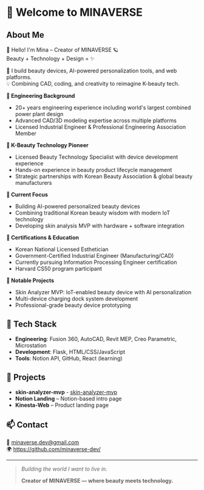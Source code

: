 # 👋 Welcome to MINAVERSE

## About Me  
👋 Hello! I'm Mina – Creator of MINAVERSE 🪐  
Beauty + Technology + Design = ✨

💄 I build beauty devices, AI-powered personalization tools, and web platforms.  
💡 Combining CAD, coding, and creativity to reimagine K-beauty tech.

**🔹 Engineering Background**
- 20+ years engineering experience including world's largest combined power plant design
- Advanced CAD/3D modeling expertise across multiple platforms
- Licensed Industrial Engineer & Professional Engineering Association Member

**🔹 K-Beauty Technology Pioneer**
- Licensed Beauty Technology Specialist with device development experience
- Hands-on experience in beauty product lifecycle management
- Strategic partnerships with Korean Beauty Association & global beauty manufacturers

**🔹 Current Focus**
- Building AI-powered personalized beauty devices
- Combining traditional Korean beauty wisdom with modern IoT technology
- Developing skin analysis MVP with hardware + software integration

**🔹 Certifications & Education**
- Korean National Licensed Esthetician
- Government-Certified Industrial Engineer (Manufacturing/CAD)
- Currently pursuing Information Processing Engineer certification
- Harvard CS50 program participant

**🔹 Notable Projects**
- Skin Analyzer MVP: IoT-enabled beauty device with AI personalization
- Multi-device charging dock system development
- Professional-grade beauty device prototyping

## 🔧 Tech Stack  
- **Engineering**: Fusion 360, AutoCAD, Revit MEP, Creo Parametric, Microstation
- **Development**: Flask, HTML/CSS/JavaScript  
- **Tools**: Notion API, GitHub, React (learning)

## 🚀 Projects
- **skin-analyzer-mvp** - [skin-analyzer-mvp](https://github.com/minaverse-dev/skin-analyzer-mvp)  
- **Notion Landing** – Notion-based intro page  
- **Kinesta-Web** – Product landing page  
  
## 📫 Contact  
📧 [minaverse.dev@gmail.com](mailto:minaverse.dev@gmail.com)  
🌍 https://github.com/minaverse-dev/

---

> *Building the world I want to live in.*  
>  
> **Creator of MINAVERSE — where beauty meets technology.**
